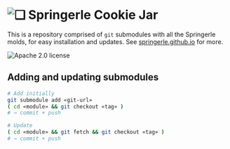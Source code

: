 # ![❏](https://raw.github.com/Springerle/springerle.github.io/master/static/img/logo-64.png) Springerle Cookie Jar

This is a repository comprised of `git` submodules with all the Springerle molds, for easy installation and updates.
See [springerle.github.io](http://springerle.github.io/) for more.

![Apache 2.0 license](http://img.shields.io/badge/license-Apache_2.0-red.svg)


## Adding and updating submodules

```sh
# Add initially
git submodule add «git-url»
( cd «module» && git checkout «tag» )
# → commit + push
```

```sh
# Update
( cd «module» && git fetch && git checkout «tag» )
# → commit + push
```
